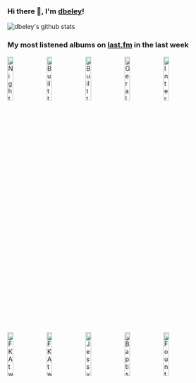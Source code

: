 ### Hi there 👋, I'm [dbeley](https://dbeley.ovh/en)!

![dbeley's github stats](https://github-readme-stats.vercel.app/api?username=dbeley)

### My most listened albums on [last.fm](https://www.last.fm/user/d_beley) in the last week

[<img src='https://lastfm.freetls.fastly.net/i/u/300x300/3c21500f663448861944d23279228a8f.jpg' width='16%' height='16%' alt='Nightwish - Century Child'>](https://www.last.fm/music/nightwish/century%2bchild)&nbsp;
[<img src='https://lastfm.freetls.fastly.net/i/u/300x300/e729c23cdfc6cce2ea004e7fba1087bd.jpg' width='16%' height='16%' alt='Built to Spill - Perfect From Now On'>](https://www.last.fm/music/built%2bto%2bspill/perfect%2bfrom%2bnow%2bon)&nbsp;
[<img src='https://lastfm.freetls.fastly.net/i/u/300x300/3704335430eb8f80ea4e14f7e52e68a4.jpg' width='16%' height='16%' alt='Built to Spill - Ancient Melodies of the Future'>](https://www.last.fm/music/built%2bto%2bspill/ancient%2bmelodies%2bof%2bthe%2bfuture)&nbsp;
[<img src='https://lastfm.freetls.fastly.net/i/u/300x300/caf62201dea2267bdc30571ebbc07a25.jpg' width='16%' height='16%' alt='Gerald Clayton - Bells on Sand'>](https://www.last.fm/music/gerald%2bclayton/bells%2bon%2bsand)&nbsp;
[<img src='https://lastfm.freetls.fastly.net/i/u/300x300/55292eb15e7e442a9f40f09625d6e111.png' width='16%' height='16%' alt='Interpol - Turn on the Bright Lights'>](https://www.last.fm/music/interpol/turn%2bon%2bthe%2bbright%2blights)&nbsp;
<br>
[<img src='https://lastfm.freetls.fastly.net/i/u/300x300/f7c5f945953e4723c7e022765d1f7a02.png' width='16%' height='16%' alt='FKA twigs - LP1'>](https://www.last.fm/music/fka%2btwigs/lp1)&nbsp;
[<img src='https://lastfm.freetls.fastly.net/i/u/300x300/38d948783315f9d1b34d182944213ce3.jpg' width='16%' height='16%' alt='FKA twigs - MAGDALENE'>](https://www.last.fm/music/fka%2btwigs/magdalene)&nbsp;
[<img src='https://lastfm.freetls.fastly.net/i/u/300x300/d99cc5daafceea841ef62f76a6668228.png' width='16%' height='16%' alt='Jessy Lanza - Oh No'>](https://www.last.fm/music/jessy%2blanza/oh%2bno)&nbsp;
[<img src='https://lastfm.freetls.fastly.net/i/u/300x300/93c8af4a7de0435b9087de481214f002.jpg' width='16%' height='16%' alt='Baptiste Trotignon - Share'>](https://www.last.fm/music/baptiste%2btrotignon/share)&nbsp;
[<img src='https://lastfm.freetls.fastly.net/i/u/300x300/65c77be325b04c2eb2fec9674a7fa62a.jpg' width='16%' height='16%' alt='Fountains of Wayne - Fountains of Wayne'>](https://www.last.fm/music/fountains%2bof%2bwayne/fountains%2bof%2bwayne)&nbsp;
<br>
